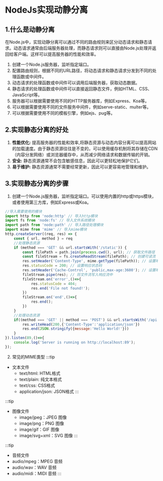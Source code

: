 # NodeJs实现动静分离

## 1.什么是动静分离
在Node.js中，实现动静分离可以通过不同的路由规则来区分动态请求和静态请求。动态请求通常由后端服务器处理，而静态请求则可以直接由Node.js处理并返回给客户端。这样可以提高服务器的性能和效率。
1. 创建一个Node.js服务器，监听指定端口。
2. 配置路由规则，根据不同的URL路径，将动态请求和静态请求分发到不同的处理函数或中间件。
3. 动态请求的处理函数或中间件可以调用后端服务器，获取动态数据。
4. 静态请求的处理函数或中间件可以直接返回静态文件，例如HTML、CSS、JavaScript等。
5. 服务器可以根据需要使用不同的HTTP服务器库，例如Express、Koa等。
6. 可以根据需要使用不同的文件服务中间件，例如serve-static、multer等。
7. 可以根据需要使用不同的模板引擎，例如ejs、pug等。

## 2.实现静态分离的好处
1. **性能优化:** 提高服务器的性能和效率,将静态资源与动态内容分离可以提高网站的加载速度。由于静态资源往往是不变的，可以使用缓存机制将其存储在CDN（内容分发网络）或浏览器缓存中，从而减少网络请求和数据传输的开销。
2. **安全:** 静态资源通常不会包含敏感信息，因此可以更轻松地保护它们。
3. **易于维护:** 静态资源通常不需要经常更新，因此可以更容易地管理和维护。

## 3.实现静态分离的步骤
1. 创建一个Node.js服务器，监听指定端口。可以使用内置的http或https模块，或者使用第三方库，例如Express或Koa。
```js
//导入需要使用的模块
import http from 'node:http' // 导入http模块
import fs from 'node:fs' // 导入文件系统模块
import path from 'node:path' // 导入路径处理模块
import mime from 'mime' // 导入mime模块
http.createServer((req, res) => {
    const { url, method } = req
    //处理静态资源
    if (method === 'GET' && url.startsWith('/static')) {
        const filePath = path.join(process.cwd(), url); // 获取文件路径
        const fileStream = fs.createReadStream(filePath); // 创建可读流
        res.setHeader('Content-Type', mime.getType(filePath)); // 设置响应头，指定文件类型
        res.statusCode = 200; // 设置响应状态码
        res.setHeader('Cache-Control', 'public,max-age:3600'); // 设置响应头，缓存资源,3600s=1h
        fileStream.pipe(res); // 将文件流写入响应流中
        fileStream.on('error',()=>{
            res.statusCode = 404;
            res.end('File not found!');
        })
        fileStream.on('end',()=>{
            res.end();
        })
    }
    //处理动态资源
    if((method === 'GET' || method === 'POST') && url.startsWith('/api')){
        res.writeHead(200,{'Content-Type':'application/json'})
        res.end(JSON.stringify({message:'Hello World!'}))
    }
}).listen(89,()=>{
    console.log('Server is running on http://localhost:89');
});
```
2. 常见的MIME类型
:::tip
- 文本文件
  - text/html: HTML格式
  - text/plain: 纯文本格式
  - text/css: CSS格式
  - application/json: JSON格式
:::

:::tip
- 图像文件
  - image/jpeg：JPEG 图像
  - image/png：PNG 图像
  - image/gif：GIF 图像
  - image/svg+xml：SVG 图像
:::

:::tip
- 音频文件
 - audio/mpeg：MPEG 音频
 - audio/wav：WAV 音频
 - audio/midi：MIDI 音频
:::
